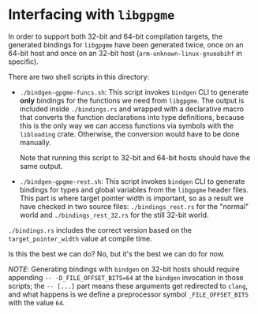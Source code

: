 <!-- SPDX-License-Identifier: EUPL-1.2 OR GPL-3.0-or-later -->
# Interfacing with `libgpgme`

In order to support both 32-bit and 64-bit compilation targets, the generated
bindings for `libgpgme` have been generated twice, once on an 64-bit host and
once on an 32-bit host (`arm-unknown-linux-gnueabihf` in specific).

There are two shell scripts in this directory:

- `./bindgen-gpgme-funcs.sh`: This script invokes `bindgen` CLI to generate **only** bindings for the
  functions we need from `libgpgme`.
  The output is included inside `./bindings.rs` and wrapped with a declarative
  macro that converts the function declarations into type definitions, because this is the only way we
  can access functions via symbols with the `libloading` crate.
  Otherwise, the conversion would have to be done manually.

  Note that running this script to 32-bit and 64-bit hosts should have the same output.
- `./bindgen-gpgme-rest.sh`: This script invokes `bindgen` CLI to generate
  bindings for types and global variables from the `libgpgme` header files.
  This part is where target pointer width is important, so as a result we have
  checked in two source files: `./bindings_rest.rs` for the "normal" world and
  `./bindings_rest_32.rs` for the still 32-bit world.

`./bindings.rs` includes the correct version based on the `target_pointer_width` value at compile time.

Is this the best we can do? No, but it's the best we can do for now.

*NOTE*: Generating bindings with `bindgen` on 32-bit hosts should require
appending `-- -D_FILE_OFFSET_BITS=64` at the `bindgen` invocation in those
scripts; the `-- [...]` part means these arguments get redirected to `clang`,
and what happens is we define a preprocessor symbol `_FILE_OFFSET_BITS` with
the value `64`.
